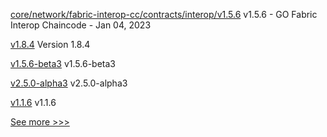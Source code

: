 
[core/network/fabric-interop-cc/contracts/interop/v1.5.6](https://github.com/hyperledger-labs/weaver-dlt-interoperability/releases/tag/core/network/fabric-interop-cc/contracts/interop/v1.5.6) v1.5.6 - GO Fabric Interop Chaincode - Jan 04, 2023

[v1.8.4](https://github.com/hyperledger-labs/hlf-operator/releases/tag/v1.8.4) Version 1.8.4

[v1.5.6-beta3](https://github.com/hyperledger/fabric-ca/releases/tag/v1.5.6-beta3) v1.5.6-beta3

[v2.5.0-alpha3](https://github.com/hyperledger/fabric/releases/tag/v2.5.0-alpha3) v2.5.0-alpha3

[v1.1.6](https://github.com/hyperledger/firefly-common/releases/tag/v1.1.6) v1.1.6


[See more >>>](https://start-here.hyperledger.org/releases)
